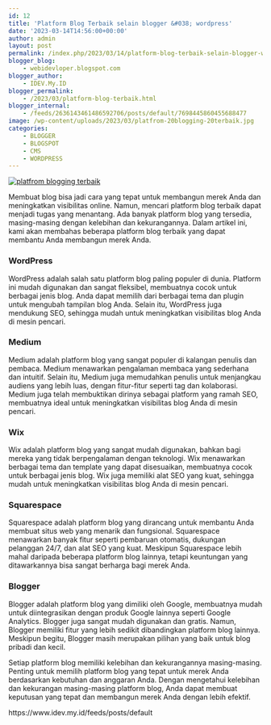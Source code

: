 ```yaml
---
id: 12
title: 'Platform Blog Terbaik selain blogger &#038; wordpress'
date: '2023-03-14T14:56:00+00:00'
author: admin
layout: post
permalink: /index.php/2023/03/14/platform-blog-terbaik-selain-blogger-wordpress/
blogger_blog:
    - webidevloper.blogspot.com
blogger_author:
    - IDEV.My.ID
blogger_permalink:
    - /2023/03/platform-blog-terbaik.html
blogger_internal:
    - /feeds/2636143461486592706/posts/default/7698445860455688477
image: /wp-content/uploads/2023/03/platfrom-20blogging-20terbaik.jpg
categories:
    - BLOGGER
    - BLOGSPOT
    - CMS
    - WORDPRESS
---
```


 [![platfrom blogging terbaik](http://localhost/wordpress/wp-content/uploads/2023/03/platfrom-20blogging-20terbaik.jpg)](https://blogger.googleusercontent.com/img/b/R29vZ2xl/AVvXsEiZFp5istms2K82R5Cs6qFOKFAR6pK-otdNR3AkhufMBGbfNUUX-H0s3eLowK53yRt9SanY14XV9_KNF2OoMkXCwzzvNCTY5uOWFbzUdVwkxEwgg1XSZDoWCSFeUwAGWGIi8nLN-lahWHw3lQwxnxzLQ7-mwVvMcKnBMCl6l86pDsIslJBSxueV_tupAg/s1200/platfrom%20blogging%20terbaik.webp)

Membuat blog bisa jadi cara yang tepat untuk membangun merek Anda dan meningkatkan visibilitas online. Namun, mencari platform blog terbaik dapat menjadi tugas yang menantang. Ada banyak platform blog yang tersedia, masing-masing dengan kelebihan dan kekurangannya. Dalam artikel ini, kami akan membahas beberapa platform blog terbaik yang dapat membantu Anda membangun merek Anda.

### WordPress

WordPress adalah salah satu platform blog paling populer di dunia. Platform ini mudah digunakan dan sangat fleksibel, membuatnya cocok untuk berbagai jenis blog. Anda dapat memilih dari berbagai tema dan plugin untuk mengubah tampilan blog Anda. Selain itu, WordPress juga mendukung SEO, sehingga mudah untuk meningkatkan visibilitas blog Anda di mesin pencari.

### Medium

Medium adalah platform blog yang sangat populer di kalangan penulis dan pembaca. Medium menawarkan pengalaman membaca yang sederhana dan intuitif. Selain itu, Medium juga memudahkan penulis untuk menjangkau audiens yang lebih luas, dengan fitur-fitur seperti tag dan kolaborasi. Medium juga telah membuktikan dirinya sebagai platform yang ramah SEO, membuatnya ideal untuk meningkatkan visibilitas blog Anda di mesin pencari.

### Wix

Wix adalah platform blog yang sangat mudah digunakan, bahkan bagi mereka yang tidak berpengalaman dengan teknologi. Wix menawarkan berbagai tema dan template yang dapat disesuaikan, membuatnya cocok untuk berbagai jenis blog. Wix juga memiliki alat SEO yang kuat, sehingga mudah untuk meningkatkan visibilitas blog Anda di mesin pencari.

### Squarespace

Squarespace adalah platform blog yang dirancang untuk membantu Anda membuat situs web yang menarik dan fungsional. Squarespace menawarkan banyak fitur seperti pembaruan otomatis, dukungan pelanggan 24/7, dan alat SEO yang kuat. Meskipun Squarespace lebih mahal daripada beberapa platform blog lainnya, tetapi keuntungan yang ditawarkannya bisa sangat berharga bagi merek Anda.

### Blogger

Blogger adalah platform blog yang dimiliki oleh Google, membuatnya mudah untuk diintegrasikan dengan produk Google lainnya seperti Google Analytics. Blogger juga sangat mudah digunakan dan gratis. Namun, Blogger memiliki fitur yang lebih sedikit dibandingkan platform blog lainnya. Meskipun begitu, Blogger masih merupakan pilihan yang baik untuk blog pribadi dan kecil.

Setiap platform blog memiliki kelebihan dan kekurangannya masing-masing. Penting untuk memilih platform blog yang tepat untuk merek Anda berdasarkan kebutuhan dan anggaran Anda. Dengan mengetahui kelebihan dan kekurangan masing-masing platform blog, Anda dapat membuat keputusan yang tepat dan membangun merek Anda dengan lebih efektif.

<div>https://www.idev.my.id/feeds/posts/default</div>